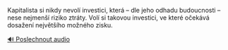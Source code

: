 
Kapitalista si nikdy nevolí investici, která – dle jeho odhadu budoucnosti – nese nejmenší riziko ztráty. Volí si takovou investici, ve které očekává dosažení největšího možného zisku.

[🔊 Poslechnout audio](/data/7-paragraphs/audio/chapter_160/para_007-Kapitalista-si-nikdy-nevol-investici-kter-dle.mp3)
